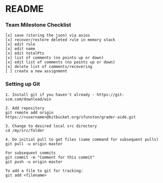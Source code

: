 # README #

### Team Milestone Checklist ###

    [x] save (storing the json) via axios
    [x] recover/restore deleted rule in memory stack
    [x] edit rule
    [x] edit name
    [x] edit totalPts
    [x] list of comments (no points up or down)
    [x] edit list of comments (no points up or down)
    [x] delete list of comments/recovering
    [ ] create a new assignment

### Setting up Git ###
    1. Install git if you haven't already - https://git-scm.com/download/win

    2. Add repository
    git remote add origin https://<username>@bitbucket.org/sfunston/grader-aide.git

    3. Change to desired local src directory
    cd /my/src/folder

    4. Do initial pull to get files (same command for subsequent pulls)
    git pull -u origin master

    For subsequent commits
    git commit -m "Comment for this commit"
    git push -u origin master
    
    To add a file to git for tracking:
    git add <filename>